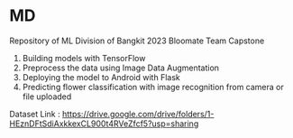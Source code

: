 # MD
Repository of ML Division of Bangkit 2023 Bloomate Team Capstone

1. Building models with TensorFlow
2. Preprocess the data using Image Data Augmentation
3. Deploying the model to Android with Flask
4. Predicting flower classification with image recognition from camera or file uploaded

Dataset Link :
https://drive.google.com/drive/folders/1-HEznDFtSdiAxkkexCL900t4RVeZfcf5?usp=sharing
